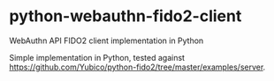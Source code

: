 # python-webauthn-fido2-client
WebAuthn API FIDO2 client implementation in Python

Simple implementation in Python, tested against https://github.com/Yubico/python-fido2/tree/master/examples/server.

